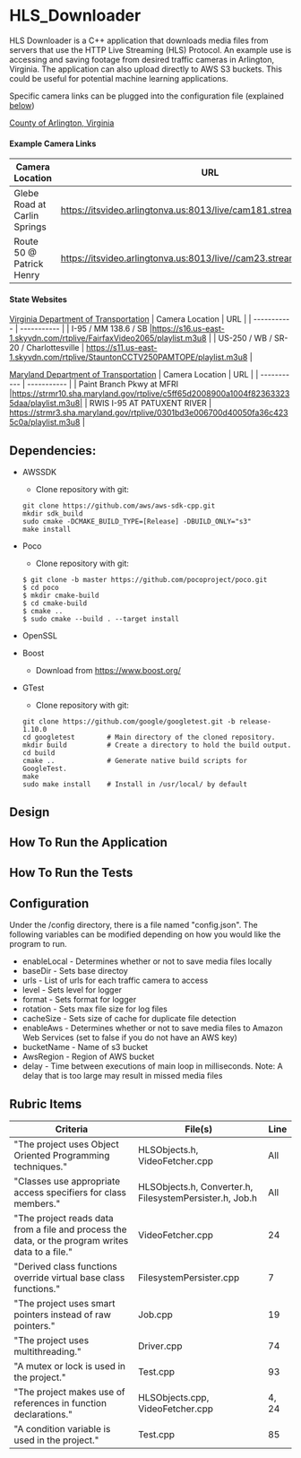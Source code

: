 # HLS_Downloader
HLS Downloader is a C++ application that downloads media files from servers that use the HTTP Live Streaming (HLS) Protocol.
An example use is accessing and saving footage from desired traffic cameras in Arlington, Virginia. The application can also upload directly to AWS S3 buckets. This could be useful for potential machine learning applications.

Specific camera links can be plugged into the configuration file (explained [below](#configuration))

[County of Arlington, Virginia](https://transportation.arlingtonva.us/live-traffic-cameras/)
#### Example Camera Links
| Camera Location | URL |
| ----------- | ----------- |
| Glebe Road at Carlin Springs | https://itsvideo.arlingtonva.us:8013/live/cam181.stream/playlist.m3u8 |
| Route 50 @ Patrick Henry | https://itsvideo.arlingtonva.us:8013/live//cam23.stream/playlist.m3u8 |
#### State Websites
[Virginia Department of Transportation](https://www.511virginia.org/)
| Camera Location | URL |
| ----------- | ----------- |
| I-95 / MM 138.6 / SB |https://s16.us-east-1.skyvdn.com/rtplive/FairfaxVideo2065/playlist.m3u8 |
| US-250 / WB / SR-20 / Charlottesville | https://s11.us-east-1.skyvdn.com/rtplive/StauntonCCTV250PAMTOPE/playlist.m3u8 |

[Maryland Department of Transportation](https://chart.maryland.gov/map/default.asp)
| Camera Location | URL |
| ----------- | ----------- |
| Paint Branch Pkwy at MFRI |https://strmr10.sha.maryland.gov/rtplive/c5ff65d2008900a1004f823633235daa/playlist.m3u8|
| RWIS I-95 AT PATUXENT RIVER | https://strmr3.sha.maryland.gov/rtplive/0301bd3e006700d40050fa36c4235c0a/playlist.m3u8 |
## Dependencies:
* AWSSDK
    * Clone repository with git: 
    ```
    git clone https://github.com/aws/aws-sdk-cpp.git
    mkdir sdk_build
    sudo cmake -DCMAKE_BUILD_TYPE=[Release] -DBUILD_ONLY="s3"
    make install
    ```
* Poco 
    * Clone repository with git: 
    ```
    $ git clone -b master https://github.com/pocoproject/poco.git
    $ cd poco
    $ mkdir cmake-build
    $ cd cmake-build
    $ cmake ..
    $ sudo cmake --build . --target install
    ```

* OpenSSL
* Boost
    * Download from https://www.boost.org/
* GTest
    * Clone repository with git:
    ```
    git clone https://github.com/google/googletest.git -b release-1.10.0
    cd googletest        # Main directory of the cloned repository.
    mkdir build          # Create a directory to hold the build output.
    cd build
    cmake ..             # Generate native build scripts for GoogleTest.
    make
    sudo make install    # Install in /usr/local/ by default
    ```
## Design

## How To Run the Application

## How To Run the Tests
## Configuration
Under the /config directory, there is a file named "config.json". The following variables can be modified depending on how you would like the program to run.
* enableLocal - Determines whether or not to save media files locally
* baseDir - Sets base directoy
* urls - List of urls for each traffic camera to access
* level - Sets level for logger
* format - Sets format for logger
* rotation - Sets max file size for log files
* cacheSize - Sets size of cache for duplicate file detection
* enableAws - Determines whether or not to save media files to Amazon Web Services (set to false if you do not have an AWS key)
* bucketName - Name of s3 bucket
* AwsRegion - Region of AWS bucket
* delay - Time between executions of main loop in milliseconds. Note: A delay that is too large may result in missed media files

## Rubric Items
                              
|Criteria| File(s)| Line|
|--------|-----|-----|
|"The project uses Object Oriented Programming techniques."|  HLSObjects.h, VideoFetcher.cpp| All|
|"Classes use appropriate access specifiers for class members."| HLSObjects.h, Converter.h, FilesystemPersister.h, Job.h| All|
|"The project reads data from a file and process the data, or the program writes data to a file."| VideoFetcher.cpp| 24|
|"Derived class functions override virtual base class functions." | FilesystemPersister.cpp| 7|
|"The project uses smart pointers instead of raw pointers."| Job.cpp |19
|"The project uses multithreading."| Driver.cpp| 74
|"A mutex or lock is used in the project."| Test.cpp| 93|
|"The project makes use of references in function declarations."| HLSObjects.cpp, VideoFetcher.cpp| 4, 24|
|"A condition variable is used in the project."|Test.cpp| 85|